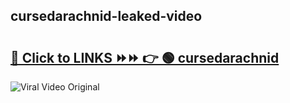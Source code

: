 
 ## cursedarachnid-leaked-video 

# <h2><a href="https://clipsfans.com/cursedarachnid&ref=git">🔗 Click to LINKS ⏩⏩ 👉 🟢 cursedarachnid </a></h2>

<a href="https://clipsfans.com/cursedarachnid&ref=git" rel="nofollow" data-target="animated-image.originalLink"><img src="https://i.ibb.co.com/xMMVF88/686577567.gif" alt="Viral Video Original" style="max-width: 100%; display: inline-block;" data-target="animated-image.originalImage"></a>
